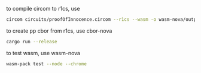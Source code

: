 to compile circom to r1cs, use 

```sh
circom circuits/proofOfInnocence.circom --r1cs --wasm -o wasm-nova/output
```

to create pp cbor from r1cs, use cbor-nova

```sh
cargo run --release
```

to test wasm, use wasm-nova

```sh
wasm-pack test --node --chrome
```
